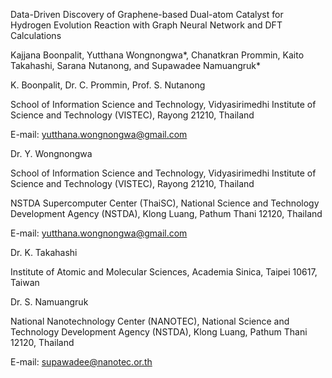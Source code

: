 Data-Driven Discovery of Graphene-based Dual-atom Catalyst for Hydrogen Evolution Reaction with Graph Neural Network and DFT Calculations 

Kajjana Boonpalit, Yutthana Wongnongwa*, Chanatkran Prommin, Kaito Takahashi, Sarana Nutanong, and Supawadee Namuangruk* 

K. Boonpalit, Dr. C. Prommin, Prof. S. Nutanong

School of Information Science and Technology, Vidyasirimedhi Institute of Science and Technology (VISTEC), Rayong 21210, Thailand

E-mail: yutthana.wongnongwa@gmail.com

Dr. Y. Wongnongwa

School of Information Science and Technology, Vidyasirimedhi Institute of Science and Technology (VISTEC), Rayong 21210, Thailand

NSTDA Supercomputer Center (ThaiSC), National Science and Technology Development Agency (NSTDA), Klong Luang, Pathum Thani 12120, Thailand

E-mail: yutthana.wongnongwa@gmail.com

Dr. K. Takahashi

Institute of Atomic and Molecular Sciences, Academia Sinica, Taipei 10617, Taiwan

Dr. S. Namuangruk

National Nanotechnology Center (NANOTEC), National Science and Technology Development Agency (NSTDA), Klong Luang, Pathum Thani 12120, Thailand

E-mail: supawadee@nanotec.or.th
